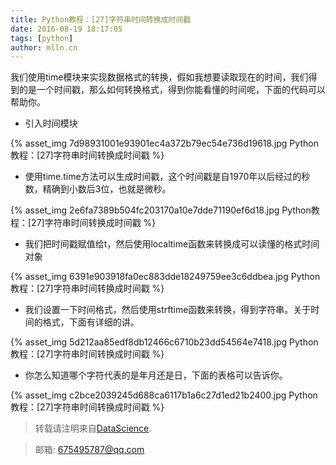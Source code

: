 ```yaml
---
title: Python教程：[27]字符串时间转换成时间戳
date: 2016-08-19 18:17:05
tags: [python]
author: mlln.cn
---
```

我们使用time模块来实现数据格式的转换，假如我想要读取现在的时间，我们得到的是一个时间戳，那么如何转换格式，得到你能看懂的时间呢，下面的代码可以帮助你。

- 引入时间模块

{% asset_img 7d98931001e93901ec4a372b79ec54e736d19618.jpg Python教程：[27]字符串时间转换成时间戳 %}

- 使用time.time方法可以生成时间戳，这个时间戳是自1970年以后经过的秒数，精确到小数后3位，也就是微秒。

{% asset_img 2e6fa7389b504fc203170a10e7dde71190ef6d18.jpg Python教程：[27]字符串时间转换成时间戳 %}

- 我们把时间戳赋值给t，然后使用localtime函数来转换成可以读懂的格式时间对象

{% asset_img 6391e903918fa0ec883dde18249759ee3c6ddbea.jpg Python教程：[27]字符串时间转换成时间戳 %}

- 我们设置一下时间格式，然后使用strftime函数来转换，得到字符串。关于时间的格式，下面有详细的讲。

{% asset_img 5d212aa85edf8db12466c6710b23dd54564e7418.jpg Python教程：[27]字符串时间转换成时间戳 %}

- 你怎么知道哪个字符代表的是年月还是日，下面的表格可以告诉你。

{% asset_img c2bce2039245d688ca6117b1a6c27d1ed21b2400.jpg Python教程：[27]字符串时间转换成时间戳 %}

> 转载请注明来自[DataScience](http://mlln.cn).

> 邮箱: 675495787@qq.com 
